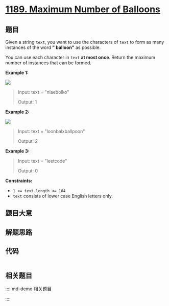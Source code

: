 # [1189. Maximum Number of Balloons](https://leetcode.com/problems/maximum-number-of-balloons/)

## 题目

Given a string `text`, you want to use the characters of `text` to form as
many instances of the word **" balloon"** as possible.

You can use each character in `text` **at most once**. Return the maximum
number of instances that can be formed.



**Example 1:**

**![](https://assets.leetcode.com/uploads/2019/09/05/1536_ex1_upd.JPG)**

> Input: text = "nlaebolko"
> 
> Output: 1

**Example 2:**

**![](https://assets.leetcode.com/uploads/2019/09/05/1536_ex2_upd.JPG)**

> Input: text = "loonbalxballpoon"
> 
> Output: 2

**Example 3:**

> Input: text = "leetcode"
> 
> Output: 0

**Constraints:**

  * `1 <= text.length <= 104`
  * `text` consists of lower case English letters only.


## 题目大意

## 解题思路

## 代码

```javascript

```

## 相关题目

:::: md-demo 相关题目

::::
